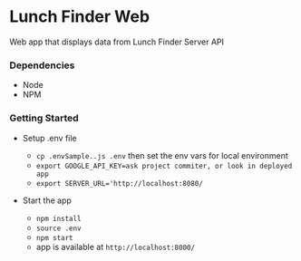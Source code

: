 # Lunch Finder Web

Web app that displays data from Lunch Finder Server API

### Dependencies
- Node
- NPM

### Getting Started
- Setup .env file
    - `cp .envSample..js .env` then set the env vars for local environment
    - `export GOOGLE_API_KEY=ask project commiter, or look in deployed app`
    - `export SERVER_URL='http://localhost:8080/`
    
- Start the app
    - `npm install`
    - `source .env`
    - `npm start`
    - app is available at `http://localhost:8000/`
